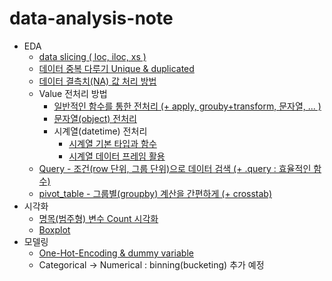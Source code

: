 # data-analysis-note

- EDA
  - [data slicing ( loc, iloc, xs )](https://github.com/yahwang/data-analysis-note/tree/master/data_slicing.ipynb)  
  - [데이터 중복 다루기 Unique & duplicated](https://github.com/yahwang/data-analysis-note/tree/master/duplicated.ipynb)
  - [데이터 결측치(NA) 값 처리 방법](https://github.com/yahwang/data-analysis-note/tree/master/null_value.ipynb)
  - Value 전처리 방법
    - [일반적인 함수를 통한 전처리 (+ apply, grouby+transform, 문자열, ... )](https://github.com/yahwang/data-analysis-note/tree/master/preprocessing/general_preprocess.ipynb)
    - [문자열(object) 전처리](https://github.com/yahwang/data-analysis-note/tree/master/preprocessing/object_preprocess.ipynb)
    - 시계열(datetime) 전처리
      - [시계열 기본 타입과 함수](https://github.com/yahwang/data-analysis-note/tree/master/preprocessing/time_default.ipynb)
      - [시계열 데이터 프레임 활용](https://github.com/yahwang/data-analysis-note/tree/master/preprocessing/time_preprocess.ipynb)
  - [Query - 조건(row 단위, 그룹 단위)으로 데이터 검색 (+ .query : 효율적인 함수)](https://github.com/yahwang/data-analysis-note/tree/master/query.ipynb)
  - [pivot_table - 그룹별(groupby) 계산을 간편하게 (+ crosstab)](https://github.com/yahwang/data-analysis-note/tree/master/pivottable&crosstab.ipynb)  
- 시각화
  - [명목(범주형) 변수 Count 시각화](https://github.com/yahwang/data-analysis-note/tree/master/visualization/count_graph.ipynb)
  - [Boxplot](https://github.com/yahwang/data-analysis-note/tree/master/visualization/boxplot.ipynb)
- 모델링
  - [One-Hot-Encoding & dummy variable](https://github.com/yahwang/data-analysis-note/tree/master/one_hot&dummy.ipynb)
  - Categorical -> Numerical : binning(bucketing) 추가 예정
